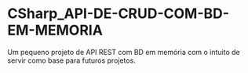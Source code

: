 # CSharp_API-DE-CRUD-COM-BD-EM-MEMORIA
Um pequeno projeto de API REST com BD em memória com o intuito de servir como base para futuros projetos.
